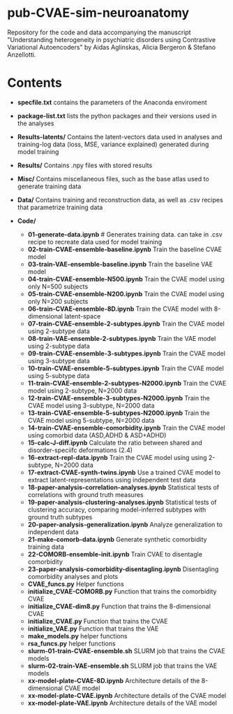 # pub-CVAE-sim-neuroanatomy
Repository for the code and data accompanying the manuscript "Understanding heterogeneity in psychiatric disorders using Contrastive Variational Autoencoders" by Aidas Aglinskas, Alicia Bergeron & Stefano Anzellotti. 

# Contents
* **specfile.txt** contains the parameters of the Anaconda enviroment

* **package-list.txt** lists the python packages and their versions used in the analyses

* **Results-latents/** Contains the latent-vectors data used in analyses and training-log data (loss, MSE, variance explained) generated during model training
* **Results/** Contains .npy files with stored results
* **Misc/** Contains miscellaneous files, such as the base atlas used to generate training data
* **Data/** Contains training and reconstruction data, as well as .csv recipes that parametrize training data
* **Code/**
  * **01-generate-data.ipynb** # Generates training data. can take in .csv recipe to recreate data used for model training
  * **02-train-CVAE-ensemble-baseline.ipynb** Train the baseline CVAE model
  * **03-train-VAE-ensemble-baseline.ipynb** Train the baseline VAE model
  * **04-train-CVAE-ensemble-N500.ipynb** Train the CVAE model using only N=500 subjects
  * **05-train-CVAE-ensemble-N200.ipynb** Train the CVAE model using only N=200 subjects
  * **06-train-CVAE-ensemble-8D.ipynb** Train the CVAE model with 8-dimensional latent-space
  * **07-train-CVAE-ensemble-2-subtypes.ipynb** Train the CVAE model using 2-subtype data
  * **08-train-VAE-ensemble-2-subtypes.ipynb** Train the VAE model using 2-subtype data
  * **09-train-CVAE-ensemble-3-subtypes.ipynb** Train the CVAE model using 3-subtype data
  * **10-train-CVAE-ensemble-5-subtypes.ipynb** Train the CVAE model using 5-subtype data
  * **11-train-CVAE-ensemble-2-subtypes-N2000.ipynb** Train the CVAE model using 2-subtype, N=2000 data
  * **12-train-CVAE-ensemble-3-subtypes-N2000.ipynb** Train the CVAE model using 3-subtype, N=2000 data
  * **13-train-CVAE-ensemble-5-subtypes-N2000.ipynb** Train the CVAE model using 5-subtype, N=2000 data
  * **14-train-CVAE-ensemble-comorbidity.ipynb** Train the CVAE model using comorbid data (ASD,ADHD & ASD+ADHD)
  * **15-calc-J-diff.ipynb** Calculate the ratio between shared and disorder-speciifc deformations (2.4)
  * **16-extract-repl-data.ipynb** Train the CVAE model using using 2-subtype, N=2000 data
  * **17-extract-CVAE-synth-twins.ipynb** Use a trained CVAE model to extract latent-representations using independent test data
  * **18-paper-analysis-correlation-analyses.ipynb** Statistical tests of correlations with ground truth measures
  * **19-paper-analysis-clustering-analyses.ipynb** Statistical tests of clustering accuracy, comparing model-inferred subtypes with ground truth subtypes
  * **20-paper-analysis-generalization.ipynb** Analyze generalization to independent data
  * **21-make-comorb-data.ipynb** Generate synthetic comorbidity training data
  * **22-COMORB-ensemble-init.ipynb** Train CVAE to disentagle comorbidity
  * **23-paper-analysis-comorbidity-disentagling.ipynb** Disentagling comorbidity analyses and plots
  * **CVAE_funcs.py** Helper functions
  * **initialize_CVAE-COMORB.py** Function that trains the comorbidity CVAE
  * **initialize_CVAE-dim8.py** Function that trains the 8-dimensional CVAE
  * **initialize_CVAE.py** Function that trains the CVAE
  * **initialize_VAE.py** Function that trains the VAE
  * **make_models.py** helper functions
  * **rsa_funcs.py** helper functions
  * **slurm-01-train-CVAE-ensemble.sh** SLURM job that trains the CVAE models
  * **slurm-02-train-VAE-ensemble.sh** SLURM job that trains the VAE models
  * **xx-model-plate-CVAE-8D.ipynb** Architecture details of the 8-dimensional CVAE model
  * **xx-model-plate-CVAE.ipynb** Architecture details of the CVAE model
  * **xx-model-plate-VAE.ipynb** Architecture details of the VAE model
